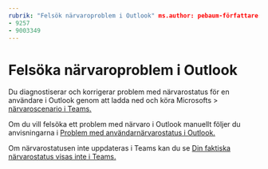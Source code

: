 ```yaml
---
rubrik: "Felsök närvaroproblem i Outlook" ms.author: pebaum-författare: pebaum manager: scotv ms.date: 2021-04-08 ms.audience: Admin ms.topic: article ms.service: o365-administration ROBOTS: NOINDEX, NOFOLLOW localization_priority: Priority ms.collection: Adm_O365 ms.custom: (
- 9257
- 9003349
---
```


# <a name="troubleshoot-presence-issues-in-outlook"></a>Felsöka närvaroproblem i Outlook

Du diagnostiserar och korrigerar problem med närvarostatus för en användare i Outlook genom att ladda ned och köra Microsofts > [närvaroscenario i Teams.](https://aka.ms/SaRA-TeamsPresenceScenario)

Om du vill felsöka ett problem med närvaro i Outlook manuellt följer du anvisningarna i [Problem med användarnärvarostatus i Outlook.](https://docs.microsoft.com/microsoftteams/troubleshoot/teams-im-presence/issues-with-presence-in-outlook)

Om närvarostatusen inte uppdateras i Teams kan du se [Din faktiska närvarostatus visas inte i Teams.](https://docs.microsoft.com/microsoftteams/troubleshoot/teams-im-presence/presence-not-show-actual-status)
